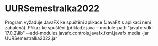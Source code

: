 # UURSemestralka2022
Program vyžaduje JavaFX ke spuštění aplikace (JavaFX s aplikací není zabalená).
Příkaz ke spuštění (příklad):
java --module-path "javafx-sdk-17.0.2\lib"  --add-modules javafx.controls,javafx.fxml,javafx.media -jar UURSemestralka2022.jar
